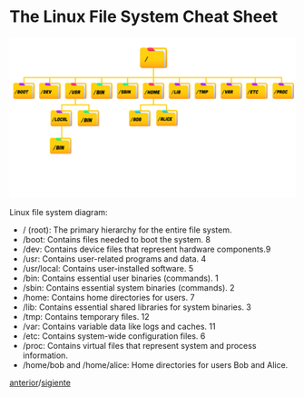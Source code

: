 # The Linux File System Cheat Sheet

![alt text](./../../../../recursos/Fireship/linux/linuxFileSystem)

Linux file system diagram: 

* / (root): The primary hierarchy for the entire file system.
* /boot: Contains files needed to boot the system. 8
* /dev: Contains device files that represent hardware components.9
* /usr: Contains user-related programs and data. 4
* /usr/local: Contains user-installed software. 5
* /bin: Contains essential user binaries (commands). 1
* /sbin: Contains essential system binaries (commands). 2
* /home: Contains home directories for users. 7
* /lib: Contains essential shared libraries for system binaries. 3
* /tmp: Contains temporary files. 12
* /var: Contains variable data like logs and caches. 11
* /etc: Contains system-wide configuration files. 6
* /proc: Contains virtual files that represent system and process information.
* /home/bob and /home/alice: Home directories for users Bob and Alice.

[anterior](./1-Ten-Linux-Comands-&&-Useful-Tricks.md)/[sigiente](./3-WTF-is-$PATH.md)
